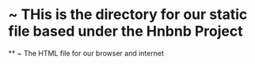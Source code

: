 # ~ THis is the directory for our static file based under the Hnbnb Project
** ~ The HTML file for our browser and internet
